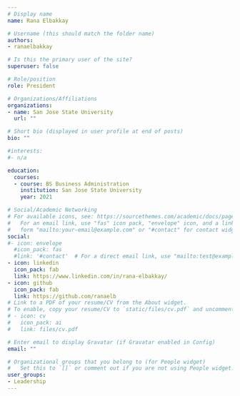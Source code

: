 ```yaml
---
# Display name
name: Rana Elbakkay

# Username (this should match the folder name)
authors:
- ranaelbakkay

# Is this the primary user of the site?
superuser: false

# Role/position
role: President

# Organizations/Affiliations
organizations:
- name: San Jose State University
  url: ""

# Short bio (displayed in user profile at end of posts)
bio: ""

#interests:
#- n/a

education:
  courses:
  - course: BS Business Administration
    institution: San Jose State University
    year: 2021

# Social/Academic Networking
# For available icons, see: https://sourcethemes.com/academic/docs/page-builder/#icons
#   For an email link, use "fas" icon pack, "envelope" icon, and a link in the
#   form "mailto:your-email@example.com" or "#contact" for contact widget.
social:
#- icon: envelope
  #icon_pack: fas
  #link: '#contact'  # For a direct email link, use "mailto:test@example.org".
- icon: linkedin
  icon_pack: fab
  link: https://www.linkedin.com/in/rana-elbakkay/
- icon: github
  icon_pack: fab
  link: https://github.com/ranaelb
# Link to a PDF of your resume/CV from the About widget.
# To enable, copy your resume/CV to `static/files/cv.pdf` and uncomment the lines below.
# - icon: cv
#   icon_pack: ai
#   link: files/cv.pdf

# Enter email to display Gravatar (if Gravatar enabled in Config)
email: ""

# Organizational groups that you belong to (for People widget)
#   Set this to `[]` or comment out if you are not using People widget.
user_groups:
- Leadership
---
```


